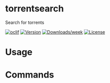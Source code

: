 torrentsearch
=============

Search for torrents

[![oclif](https://img.shields.io/badge/cli-oclif-brightgreen.svg)](https://oclif.io)
[![Version](https://img.shields.io/npm/v/torrentsearch.svg)](https://npmjs.org/package/torrentsearch)
[![Downloads/week](https://img.shields.io/npm/dw/torrentsearch.svg)](https://npmjs.org/package/torrentsearch)
[![License](https://img.shields.io/npm/l/torrentsearch.svg)](https://github.com/tim-smart/torrentsearch/blob/master/package.json)

<!-- toc -->
# Usage
<!-- usage -->
# Commands
<!-- commands -->
